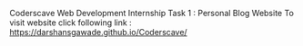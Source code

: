 Coderscave Web Development Internship Task 1 : Personal Blog Website
To visit website click following link : https://darshansgawade.github.io/Coderscave/

